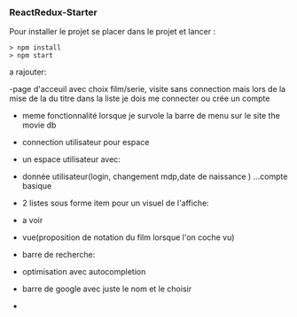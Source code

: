 ### ReactRedux-Starter

Pour installer le projet se placer dans le projet et lancer :

```
> npm install
> npm start
```

a rajouter:

-page d'acceuil avec choix film/serie, visite sans connection mais lors de la mise de la du titre dans la liste je dois me connecter ou crée un compte

- meme fonctionnalité lorsque je survole la barre de menu sur le site the movie db

- connection utilisateur pour espace

- un espace utilisateur avec:
- donnée utilisateur(login, changement mdp,date de naissance ) ...compte basique

- 2 listes sous forme item pour un visuel de l'affiche:
- a voir
- vue(proposition de notation du film lorsque l'on coche vu)

* barre de recherche:
* optimisation avec autocompletion
* barre de google avec juste le nom et le choisir

*
